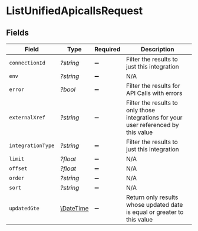 # ListUnifiedApicallsRequest


## Fields

| Field                                                                                | Type                                                                                 | Required                                                                             | Description                                                                          |
| ------------------------------------------------------------------------------------ | ------------------------------------------------------------------------------------ | ------------------------------------------------------------------------------------ | ------------------------------------------------------------------------------------ |
| `connectionId`                                                                       | *?string*                                                                            | :heavy_minus_sign:                                                                   | Filter the results to just this integration                                          |
| `env`                                                                                | *?string*                                                                            | :heavy_minus_sign:                                                                   | N/A                                                                                  |
| `error`                                                                              | *?bool*                                                                              | :heavy_minus_sign:                                                                   | Filter the results for API Calls with errors                                         |
| `externalXref`                                                                       | *?string*                                                                            | :heavy_minus_sign:                                                                   | Filter the results to only those integrations for your user referenced by this value |
| `integrationType`                                                                    | *?string*                                                                            | :heavy_minus_sign:                                                                   | Filter the results to just this integration                                          |
| `limit`                                                                              | *?float*                                                                             | :heavy_minus_sign:                                                                   | N/A                                                                                  |
| `offset`                                                                             | *?float*                                                                             | :heavy_minus_sign:                                                                   | N/A                                                                                  |
| `order`                                                                              | *?string*                                                                            | :heavy_minus_sign:                                                                   | N/A                                                                                  |
| `sort`                                                                               | *?string*                                                                            | :heavy_minus_sign:                                                                   | N/A                                                                                  |
| `updatedGte`                                                                         | [\DateTime](https://www.php.net/manual/en/class.datetime.php)                        | :heavy_minus_sign:                                                                   | Return only results whose updated date is equal or greater to this value             |